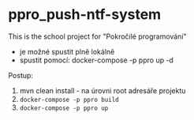 # ppro_push-ntf-system
This is the school project for "Pokročilé programování"

- je možné spustit plně lokálně
- spustit pomocí: docker-compose -p ppro up -d

Postup:

1) mvn clean install - na úrovni root adresáře projektu
2) ```docker-compose -p ppro build```
3) ```docker-compose -p ppro up```

